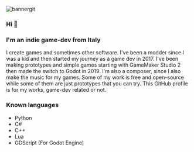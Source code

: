 ![bannergit](https://user-images.githubusercontent.com/35233596/144819605-b9ccdca7-0f42-4950-bfdd-e6370b07b6a8.png)
### Hi 👋
### I'm an indie game-dev from Italy
I create games and sometimes other software. I've been a modder since I was a kid and then started my journey as a game dev in 2017. I've been making prototypes and simple games starting with GameMaker Studio 2 then made the switch to Godot in 2019. I'm also a composer, since I also make the music for my games. Some of my work is free and open-source while some of them are just prototypes that you can try. This GitHub profile is for my works, game-dev related or not.

### Known languages
- Python
- C#
- C++
- Lua
- GDScript (For Godot Engine)
